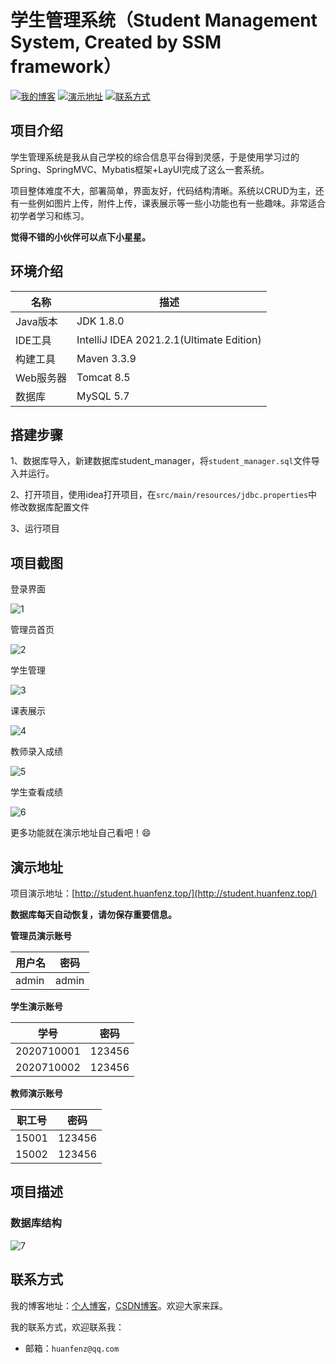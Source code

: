 # 学生管理系统（Student Management System, Created by SSM framework）

[![我的博客](https://img.shields.io/badge/%E6%88%91%E7%9A%84%E5%8D%9A%E5%AE%A2-huanfenz.top-brightgreen)](http://huanfenz.top)	[![演示地址](https://img.shields.io/badge/%E6%BC%94%E7%A4%BA%E5%9C%B0%E5%9D%80-%E7%82%B9%E5%87%BB%E6%9F%A5%E7%9C%8B-blue)](https://github.com/huanfenz/StudentManager#演示地址)	[![联系方式](https://img.shields.io/badge/%E8%81%94%E7%B3%BB%E6%96%B9%E5%BC%8F-%E7%82%B9%E5%87%BB%E6%9F%A5%E7%9C%8B-green)](https://github.com/huanfenz/StudentManager#联系方式)

## 项目介绍

学生管理系统是我从自己学校的综合信息平台得到灵感，于是使用学习过的Spring、SpringMVC、Mybatis框架+LayUI完成了这么一套系统。

项目整体难度不大，部署简单，界面友好，代码结构清晰。系统以CRUD为主，还有一些例如图片上传，附件上传，课表展示等一些小功能也有一些趣味。非常适合初学者学习和练习。

**觉得不错的小伙伴可以点下小星星。**

## 环境介绍

| 名称      | 描述                                     |
| --------- | ---------------------------------------- |
| Java版本  | JDK 1.8.0                                |
| IDE工具   | IntelliJ IDEA 2021.2.1(Ultimate Edition) |
| 构建工具  | Maven 3.3.9                              |
| Web服务器 | Tomcat 8.5                               |
| 数据库    | MySQL 5.7                                |

## 搭建步骤

1、数据库导入，新建数据库student_manager，将`student_manager.sql`文件导入并运行。

2、打开项目，使用idea打开项目，在`src/main/resources/jdbc.properties`中修改数据库配置文件

3、运行项目

## 项目截图

登录界面

![1](https://github.com/huanfenz/StudentManager/assets/49386166/063220a1-e5c1-416f-822b-3f7cb1ee6c00)


管理员首页

![2](https://github.com/huanfenz/StudentManager/assets/49386166/4eef6dee-8d54-4056-9c4d-17ba1449db75)


学生管理

![3](https://github.com/huanfenz/StudentManager/assets/49386166/3a128883-e2b0-4f93-8972-c35d6cb1e763)


课表展示

![4](https://github.com/huanfenz/StudentManager/assets/49386166/8f647837-bab5-49b9-9086-aedcff672da9)


教师录入成绩

![5](https://github.com/huanfenz/StudentManager/assets/49386166/6ae96c8a-af0a-4c20-9c08-d94f49ce4737)


学生查看成绩

![6](https://github.com/huanfenz/StudentManager/assets/49386166/e5141d6c-5529-4cd3-b80f-03d3a2dbf5a2)


更多功能就在演示地址自己看吧！:smile:

## 演示地址

项目演示地址：[http://student.huanfenz.top/](http://student.huanfenz.top/)

**数据库每天自动恢复，请勿保存重要信息。**

**管理员演示账号**

| 用户名 | 密码  |
| ------ | ----- |
| admin  | admin |

**学生演示账号**

| 学号       | 密码   |
| ---------- | ------ |
| 2020710001 | 123456 |
| 2020710002 | 123456 |

**教师演示账号**

| 职工号 | 密码   |
| ------ | ------ |
| 15001  | 123456 |
| 15002  | 123456 |

## 项目描述

### 数据库结构

![7](https://github.com/huanfenz/StudentManager/assets/49386166/bf4c968c-65e3-440e-8658-f9ca4fa38f4c)


## 联系方式

我的博客地址：[个人博客](http://huanfenz.top)，[CSDN博客](https://blog.csdn.net/qq_34245098?spm=1000.2115.3001.5343)。欢迎大家来踩。

我的联系方式，欢迎联系我：

*   邮箱：`huanfenz@qq.com`





